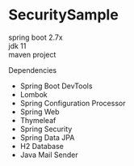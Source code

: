 # SecuritySample

spring boot 2.7x </br>
jdk 11 </br> 
maven project </br>

Dependencies
- Spring Boot DevTools
- Lombok
- Spring Configuration Processor
- Spring Web
- Thymeleaf
- Spring Security
- Spring Data JPA
- H2 Database
- Java Mail Sender
